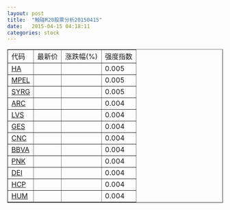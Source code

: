 ```yaml
---
layout: post
title:  "触碰R20股票分析20150415"
date:   2015-04-15 04:18:11
categories: stock
---
```

<script type="text/javascript">
var stockList = []
stockList.push('gb_ha');
stockList.push('gb_mpel');
stockList.push('gb_syrg');
stockList.push('gb_arc');
stockList.push('gb_lvs');
stockList.push('gb_ges');
stockList.push('gb_cnc');
stockList.push('gb_bbva');
stockList.push('gb_pnk');
stockList.push('gb_dei');
stockList.push('gb_hcp');
stockList.push('gb_hum');
</script>

<table border="1">
 <tr>
 <td>代码</td>
  <td>最新价</td>
  <td>涨跌幅(%)</td>
 <td>强度指数</td>
</tr>
  <tr id="ha"><td><a href="http://stock.finance.sina.com.cn/usstock/quotes/HA.html" target="_blank">HA</a></td><td></td><td></td><td>0.005</td></tr>
  <tr id="mpel"><td><a href="http://stock.finance.sina.com.cn/usstock/quotes/MPEL.html" target="_blank">MPEL</a></td><td></td><td></td><td>0.005</td></tr>
  <tr id="syrg"><td><a href="http://stock.finance.sina.com.cn/usstock/quotes/SYRG.html" target="_blank">SYRG</a></td><td></td><td></td><td>0.005</td></tr>
  <tr id="arc"><td><a href="http://stock.finance.sina.com.cn/usstock/quotes/ARC.html" target="_blank">ARC</a></td><td></td><td></td><td>0.004</td></tr>
  <tr id="lvs"><td><a href="http://stock.finance.sina.com.cn/usstock/quotes/LVS.html" target="_blank">LVS</a></td><td></td><td></td><td>0.004</td></tr>
  <tr id="ges"><td><a href="http://stock.finance.sina.com.cn/usstock/quotes/GES.html" target="_blank">GES</a></td><td></td><td></td><td>0.004</td></tr>
  <tr id="cnc"><td><a href="http://stock.finance.sina.com.cn/usstock/quotes/CNC.html" target="_blank">CNC</a></td><td></td><td></td><td>0.004</td></tr>
  <tr id="bbva"><td><a href="http://stock.finance.sina.com.cn/usstock/quotes/BBVA.html" target="_blank">BBVA</a></td><td></td><td></td><td>0.004</td></tr>
  <tr id="pnk"><td><a href="http://stock.finance.sina.com.cn/usstock/quotes/PNK.html" target="_blank">PNK</a></td><td></td><td></td><td>0.004</td></tr>
  <tr id="dei"><td><a href="http://stock.finance.sina.com.cn/usstock/quotes/DEI.html" target="_blank">DEI</a></td><td></td><td></td><td>0.004</td></tr>
  <tr id="hcp"><td><a href="http://stock.finance.sina.com.cn/usstock/quotes/HCP.html" target="_blank">HCP</a></td><td></td><td></td><td>0.004</td></tr>
  <tr id="hum"><td><a href="http://stock.finance.sina.com.cn/usstock/quotes/HUM.html" target="_blank">HUM</a></td><td></td><td></td><td>0.004</td></tr>
</table>
